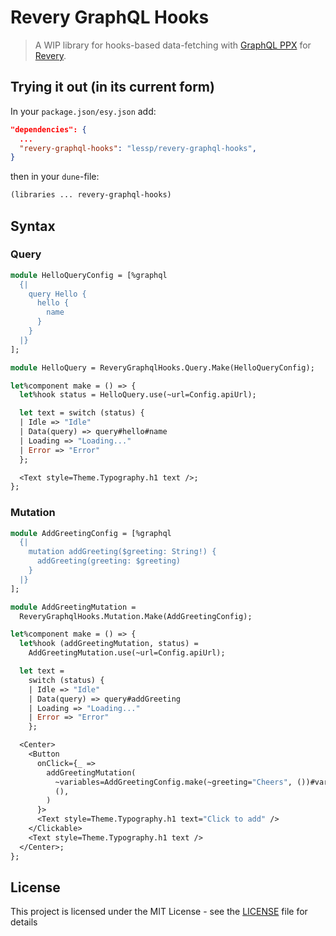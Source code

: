 # Revery GraphQL Hooks

> A WIP library for hooks-based data-fetching with [GraphQL PPX](https://github.com/baransu/graphql_ppx_re) for [Revery](https://github.com/revery-ui/revery).

## Trying it out (in its current form)

In your `package.json/esy.json` add:

```json
"dependencies": {
  ...
  "revery-graphql-hooks": "lessp/revery-graphql-hooks",
}
```

then in your `dune`-file:

```lisp
(libraries ... revery-graphql-hooks)
```

## Syntax

### Query

```ocaml
module HelloQueryConfig = [%graphql
  {|
    query Hello {
      hello {
        name
      }
    }
  |}
];

module HelloQuery = ReveryGraphqlHooks.Query.Make(HelloQueryConfig);

let%component make = () => {
  let%hook status = HelloQuery.use(~url=Config.apiUrl);

  let text = switch (status) {
  | Idle => "Idle"
  | Data(query) => query#hello#name
  | Loading => "Loading..."
  | Error => "Error"
  };

  <Text style=Theme.Typography.h1 text />;
};
```

### Mutation

```ocaml
module AddGreetingConfig = [%graphql
  {|
    mutation addGreeting($greeting: String!) {
      addGreeting(greeting: $greeting)
    }
  |}
];

module AddGreetingMutation =
  ReveryGraphqlHooks.Mutation.Make(AddGreetingConfig);

let%component make = () => {
  let%hook (addGreetingMutation, status) =
    AddGreetingMutation.use(~url=Config.apiUrl);

  let text =
    switch (status) {
    | Idle => "Idle"
    | Data(query) => query#addGreeting
    | Loading => "Loading..."
    | Error => "Error"
    };

  <Center>
    <Button
      onClick={_ =>
        addGreetingMutation(
          ~variables=AddGreetingConfig.make(~greeting="Cheers", ())#variables,
          (),
        )
      }>
      <Text style=Theme.Typography.h1 text="Click to add" />
    </Clickable>
    <Text style=Theme.Typography.h1 text />
  </Center>;
};
```

## License

This project is licensed under the MIT License - see the [LICENSE](./LICENSE) file for details
